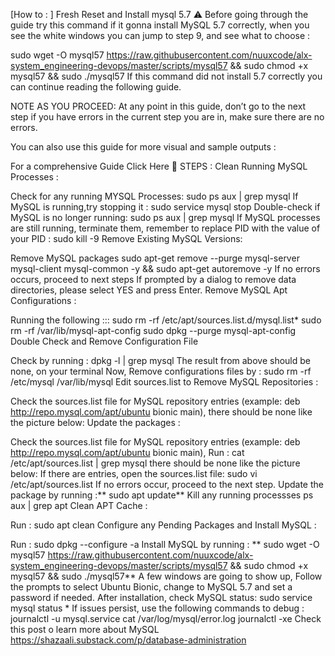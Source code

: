 [How to : ] Fresh Reset and Install mysql 5.7
 ⚠️ Before going through the guide try this command if it gonna install MySQL 5.7 correctly, when you see the white windows you can jump to step 9, and see what to choose :

 sudo wget -O mysql57 https://raw.githubusercontent.com/nuuxcode/alx-system_engineering-devops/master/scripts/mysql57 && sudo chmod +x mysql57 &&  sudo ./mysql57
If this command did not install 5.7 correctly you can continue reading the following guide.

NOTE AS YOU PROCEED: At any point in this guide, don’t go to the next step if you have errors in the current step you are in, make sure there are no errors.

You can also use this guide for more visual and sample outputs :

For a comprehensive Guide Click Here 📄
STEPS :
Clean Running MySQL Processes :

Check for any running MYSQL Processes: sudo ps aux | grep mysql
If MySQL is running,try stopping it : sudo service mysql stop
Double-check if MySQL is no longer running: sudo ps aux | grep mysql
If MySQL processes are still running, terminate them, remember to replace PID with the value of your PID : sudo kill -9 <PID>
Remove Existing MySQL Versions:

Remove MySQL packages sudo apt-get remove --purge mysql-server mysql-client mysql-common -y && sudo apt-get autoremove -y
If no errors occurs, proceed to next steps
If prompted by a dialog to remove data directories, please select YES and press Enter.
Remove MySQL Apt Configurations :

Running the following :::
sudo rm -rf /etc/apt/sources.list.d/mysql.list*
sudo rm -rf /var/lib/mysql-apt-config
sudo dpkg --purge mysql-apt-config
Double Check and Remove Configuration File

Check by running : dpkg -l | grep mysql
The result from above should be none, on your terminal
Now, Remove configurations files by : sudo rm -rf /etc/mysql /var/lib/mysql
Edit sources.list to Remove MySQL Repositories :

Check the sources.list file for MySQL repository entries (example: deb http://repo.mysql.com/apt/ubuntu bionic main), there should be none like the picture below:
Update the packages :

Check the sources.list file for MySQL repository entries (example: deb http://repo.mysql.com/apt/ubuntu bionic main),
Run : cat /etc/apt/sources.list | grep mysql
there should be none like the picture below:
If there are entries, open the sources.list file: sudo vi /etc/apt/sources.list
If no errors occur, proceed to the next step.
Update the package by running :** sudo apt update**
Kill any running processses ps aux | grep apt
Clean APT Cache :

Run : sudo apt clean
Configure any Pending Packages and Install MySQL :

Run :
sudo dpkg --configure -a
Install MySQL by running : ** sudo wget -O mysql57 https://raw.githubusercontent.com/nuuxcode/alx-system_engineering-devops/master/scripts/mysql57 && sudo chmod +x mysql57 && sudo ./mysql57**
A few windows are going to show up, Follow the prompts to select Ubuntu Bionic, change to MySQL 5.7 and set a password if needed.
After installation, check MySQL status: sudo service mysql status *
If issues persist, use the following commands to debug :
journalctl -u mysql.service
cat /var/log/mysql/error.log
journalctl -xe
Check this post o learn more about MySQL
https://shazaali.substack.com/p/database-administration


